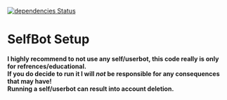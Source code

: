 [![dependencies Status](https://david-dm.org/KurozeroPB/selfbot/status.svg)](https://david-dm.org/KurozeroPB/selfbot)

# SelfBot Setup

**I highly recommend to not use any self/userbot, this code really is only for refrences/educational.<br />
If you do decide to run it I will _not_ be responsible for any consequences that may have!<br />
Running a self/userbot can result into account deletion.**

